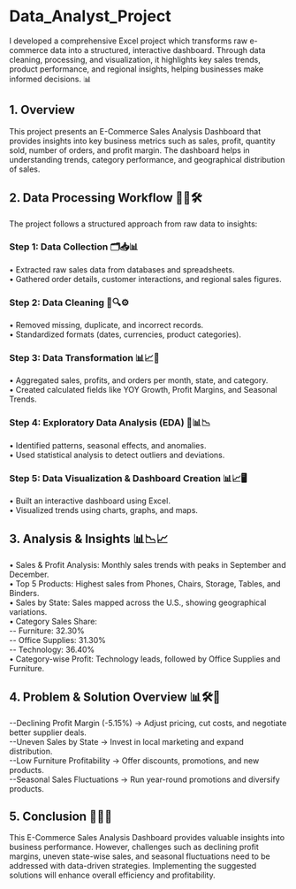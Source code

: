# Data_Analyst_Project
I developed a comprehensive Excel project  which transforms raw e-commerce data into a structured, interactive dashboard. Through data cleaning, processing, and visualization, it highlights key sales trends, product performance, and regional insights, helping businesses make informed decisions. 📊

## 1. Overview
This project presents an E-Commerce Sales Analysis Dashboard that provides insights into key business metrics such as sales, profit, quantity sold, number of orders, and profit margin. The dashboard helps in understanding trends, category performance, and geographical distribution of sales.

## 2. Data Processing Workflow 🔄📑🛠️

The project follows a structured approach from raw data to insights:

### Step 1: Data Collection 🗂️📥📊
  •	Extracted raw sales data from databases and spreadsheets.  
  •	Gathered order details, customer interactions, and regional sales figures.  

### Step 2: Data Cleaning 🧹🔍⚙️
  •	Removed missing, duplicate, and incorrect records.  
  •	Standardized formats (dates, currencies, product categories).  

### Step 3: Data Transformation 📊📈🔄
•	Aggregated sales, profits, and orders per month, state, and category.  
•	Created calculated fields like YOY Growth, Profit Margins, and Seasonal Trends.  

### Step 4: Exploratory Data Analysis (EDA) 🔬📊📉
  •	Identified patterns, seasonal effects, and anomalies.  
  •	Used statistical analysis to detect outliers and deviations.  

### Step 5: Data Visualization & Dashboard Creation 📊📈🖥️
  •	Built an interactive dashboard using Excel.  
  •	Visualized trends using charts, graphs, and maps.  

## 3. Analysis & Insights 📊📉📈
•	Sales & Profit Analysis: Monthly sales trends with peaks in September and December.  
•	Top 5 Products: Highest sales from Phones, Chairs, Storage, Tables, and Binders.  
•	Sales by State: Sales mapped across the U.S., showing geographical variations.  
•	Category Sales Share:   
  --	Furniture: 32.30%  
  --	Office Supplies: 31.30%  
  --	Technology: 36.40%  
•	Category-wise Profit: Technology leads, followed by Office Supplies and Furniture.  

## 4. Problem & Solution Overview 📊🛠️🎯  

--Declining Profit Margin (-5.15%) → Adjust pricing, cut costs, and negotiate better supplier deals.  
--Uneven Sales by State → Invest in local marketing and expand distribution.  
--Low Furniture Profitability → Offer discounts, promotions, and new products.  
--Seasonal Sales Fluctuations → Run year-round promotions and diversify products.  


## 5. Conclusion 🎯📢🚀  

This E-Commerce Sales Analysis Dashboard provides valuable insights into business performance. However, challenges such as declining profit margins, uneven state-wise sales, and seasonal fluctuations need to be addressed with data-driven strategies. Implementing the suggested solutions will enhance overall efficiency and profitability.




